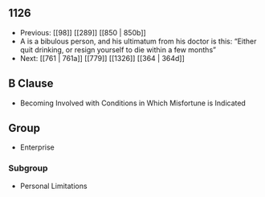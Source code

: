 ## 1126
- Previous: [[98]] [[289]] [[850 | 850b]] 
- A is a bibulous person, and his ultimatum from his doctor is this: “Either quit drinking, or resign yourself to die within a few months”
- Next: [[761 | 761a]] [[779]] [[1326]] [[364 | 364d]] 

## B Clause
- Becoming Involved with Conditions in Which Misfortune is Indicated

## Group
- Enterprise

### Subgroup
- Personal Limitations

